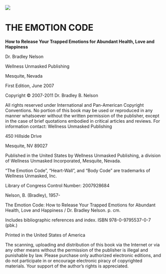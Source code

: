 ![](book-cover.png)

# THE EMOTION CODE

**How to Release Your Trapped Emotions for Abundant Health, Love and Happiness**


Dr. Bradley Nelson

Wellness Unmasked Publishing

Mesquite, Nevada


First Edition, June 2007

Copyright © 2007-2011 Dr. Bradley B. Nelson

All rights reserved under International and Pan-American Copyright Conventions. No portion of this book may be used or reproduced in any manner whatsoever without the written permission of the publisher, except in the case of brief quotations embodied in critical articles and reviews. For information contact: Wellness Unmasked Publishing

450 Hillside Drive

Mesquite, NV 89027

Published in the United States by Wellness Unmasked Publishing, a division of Wellness Unmasked Incorporated, Mesquite, Nevada.

“The Emotion Code”, “Heart-Wall”, and “Body Code” are trademarks of Wellness Unmasked, Inc.

Library of Congress Control Number: 2007928684

Nelson, B. (Bradley), 1957-

The Emotion Code: How to Release Your Trapped Emotions for Abundant Health, Love and Happiness / Dr. Bradley Nelson. p. cm.

Includes bibliographic references and index. ISBN 978-0-9795537-0-7 (pbk.)

Printed in the United States of America

The scanning, uploading and distribution of this book via the Internet or via any other means without the permission of the publisher is illegal and punishable by law. Please purchase only authorized electronic editions, and do not participate in or encourage electronic piracy of copyrighted materials. Your support of the author’s rights is appreciated.


